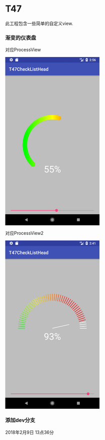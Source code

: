 # T47

此工程包含一些简单的自定义view.


### 渐变的仪表盘

对应ProcessView

<img src="https://github.com/anonymity12/T47/blob/master/img/Screenshot_1518145017.png" width = "300" height = "533" alt="图片名称" align=center />


对应ProcessView2

<img src="https://github.com/anonymity12/T47/blob/master/img/Screenshot_1518144100.png" width = "300" height = "533" alt="图片名称" align=center />

### 添加dev分支

2018年2月9日 13点36分